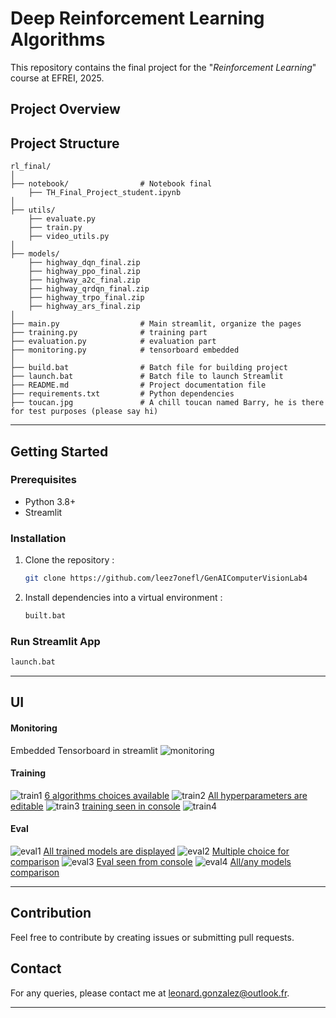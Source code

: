 # Deep Reinforcement Learning Algorithms

This repository contains the final project for the "*Reinforcement Learning*" course at EFREI, 2025.

## Project Overview

## Project Structure

```
rl_final/
│
├── notebook/                # Notebook final
    ├── TH_Final_Project_student.ipynb
│
├── utils/                 
    ├── evaluate.py
    ├── train.py
    ├── video_utils.py
│
├── models/
    ├── highway_dqn_final.zip
    ├── highway_ppo_final.zip
    ├── highway_a2c_final.zip
    ├── highway_qrdqn_final.zip
    ├── highway_trpo_final.zip
    ├── highway_ars_final.zip
│
├── main.py                  # Main streamlit, organize the pages
├── training.py              # training part 
├── evaluation.py            # evaluation part
├── monitoring.py            # tensorboard embedded
│
├── build.bat                # Batch file for building project
├── launch.bat               # Batch file to launch Streamlit 
├── README.md                # Project documentation file
├── requirements.txt         # Python dependencies
├── toucan.jpg               # A chill toucan named Barry, he is there for test purposes (please say hi)
```
---
## Getting Started

### Prerequisites

- Python 3.8+
- Streamlit

### Installation

1. Clone the repository :
    ```bash
    git clone https://github.com/leez7onefl/GenAIComputerVisionLab4
    ```

2. Install dependencies into a virtual environment :
    ```bash
    built.bat
    ```

### Run Streamlit App

```bash
launch.bat
```

---

## UI 

#### Monitoring

Embedded Tensorboard in streamlit
![monitoring](https://github.com/user-attachments/assets/824570d3-20e7-4fdf-8a7f-7399df5a913b)

#### Training

![train1](https://github.com/user-attachments/assets/8b05d053-3db3-4d88-a4cc-620c3f286195)
<ins>6 algorithms choices available</ins>
![train2](https://github.com/user-attachments/assets/d0789a73-c365-4158-aeb3-e9454977d387)
<ins>All hyperparameters are editable</ins>
![train3](https://github.com/user-attachments/assets/c77803e3-7d64-42dc-b396-44adb09e2b51)
<ins>training seen in console</ins>
![train4](https://github.com/user-attachments/assets/761be9e5-8908-4d98-9b03-458d3d4e4bc3)

#### Eval

![eval1](https://github.com/user-attachments/assets/2abf2534-acf4-4fae-91ea-29f9754305c9)
<ins>All trained models are displayed</ins>
![eval2](https://github.com/user-attachments/assets/78324f6e-cd61-478e-b346-ab453a7a26da)
<ins>Multiple choice for comparison</ins>
![eval3](https://github.com/user-attachments/assets/87453b11-5adb-4b3f-b52f-7f46dd7c1771)
<ins>Eval seen from console</ins>
![eval4](https://github.com/user-attachments/assets/cd8839c8-dfec-47c4-bfbc-266225b0e0dd)
<ins>All/any models comparison</ins>

---
## Contribution

Feel free to contribute by creating issues or submitting pull requests.

## Contact

For any queries, please contact me at leonard.gonzalez@outlook.fr.

---
